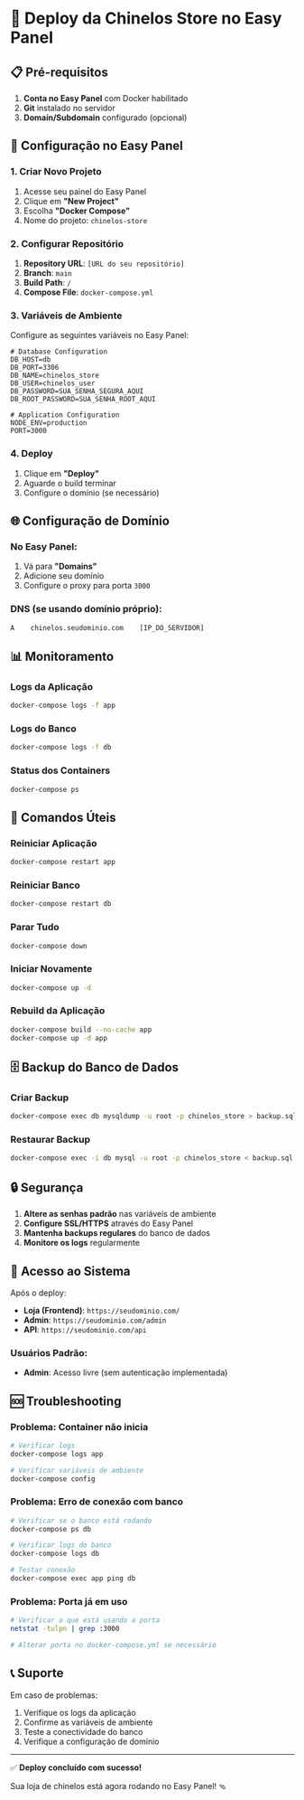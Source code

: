 # 🚀 Deploy da Chinelos Store no Easy Panel

## 📋 Pré-requisitos

1. **Conta no Easy Panel** com Docker habilitado
2. **Git** instalado no servidor
3. **Domain/Subdomain** configurado (opcional)

## 🔧 Configuração no Easy Panel

### 1. Criar Novo Projeto

1. Acesse seu painel do Easy Panel
2. Clique em **"New Project"**
3. Escolha **"Docker Compose"**
4. Nome do projeto: `chinelos-store`

### 2. Configurar Repositório

1. **Repository URL**: `[URL do seu repositório]`
2. **Branch**: `main`
3. **Build Path**: `/`
4. **Compose File**: `docker-compose.yml`

### 3. Variáveis de Ambiente

Configure as seguintes variáveis no Easy Panel:

```env
# Database Configuration
DB_HOST=db
DB_PORT=3306
DB_NAME=chinelos_store
DB_USER=chinelos_user
DB_PASSWORD=SUA_SENHA_SEGURA_AQUI
DB_ROOT_PASSWORD=SUA_SENHA_ROOT_AQUI

# Application Configuration
NODE_ENV=production
PORT=3000
```

### 4. Deploy

1. Clique em **"Deploy"**
2. Aguarde o build terminar
3. Configure o domínio (se necessário)

## 🌐 Configuração de Domínio

### No Easy Panel:

1. Vá para **"Domains"**
2. Adicione seu domínio
3. Configure o proxy para porta `3000`

### DNS (se usando domínio próprio):

```
A    chinelos.seudominio.com    [IP_DO_SERVIDOR]
```

## 📊 Monitoramento

### Logs da Aplicação

```bash
docker-compose logs -f app
```

### Logs do Banco

```bash
docker-compose logs -f db
```

### Status dos Containers

```bash
docker-compose ps
```

## 🔄 Comandos Úteis

### Reiniciar Aplicação

```bash
docker-compose restart app
```

### Reiniciar Banco

```bash
docker-compose restart db
```

### Parar Tudo

```bash
docker-compose down
```

### Iniciar Novamente

```bash
docker-compose up -d
```

### Rebuild da Aplicação

```bash
docker-compose build --no-cache app
docker-compose up -d app
```

## 🗄️ Backup do Banco de Dados

### Criar Backup

```bash
docker-compose exec db mysqldump -u root -p chinelos_store > backup.sql
```

### Restaurar Backup

```bash
docker-compose exec -i db mysql -u root -p chinelos_store < backup.sql
```

## 🔒 Segurança

1. **Altere as senhas padrão** nas variáveis de ambiente
2. **Configure SSL/HTTPS** através do Easy Panel
3. **Mantenha backups regulares** do banco de dados
4. **Monitore os logs** regularmente

## 📱 Acesso ao Sistema

Após o deploy:

- **Loja (Frontend)**: `https://seudominio.com/`
- **Admin**: `https://seudominio.com/admin`
- **API**: `https://seudominio.com/api`

### Usuários Padrão:

- **Admin**: Acesso livre (sem autenticação implementada)

## 🆘 Troubleshooting

### Problema: Container não inicia

```bash
# Verificar logs
docker-compose logs app

# Verificar variáveis de ambiente
docker-compose config
```

### Problema: Erro de conexão com banco

```bash
# Verificar se o banco está rodando
docker-compose ps db

# Verificar logs do banco
docker-compose logs db

# Testar conexão
docker-compose exec app ping db
```

### Problema: Porta já em uso

```bash
# Verificar o que está usando a porta
netstat -tulpn | grep :3000

# Alterar porta no docker-compose.yml se necessário
```

## 📞 Suporte

Em caso de problemas:

1. Verifique os logs da aplicação
2. Confirme as variáveis de ambiente
3. Teste a conectividade do banco
4. Verifique a configuração de domínio

---

✅ **Deploy concluído com sucesso!**

Sua loja de chinelos está agora rodando no Easy Panel! 🩴
